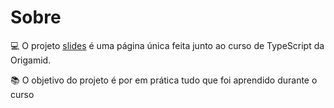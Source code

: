 # Sobre

💻 O projeto [slides]() é uma página única feita junto ao curso de TypeScript da Origamid.

📚 O objetivo do projeto é por em prática tudo que foi aprendido durante o curso
